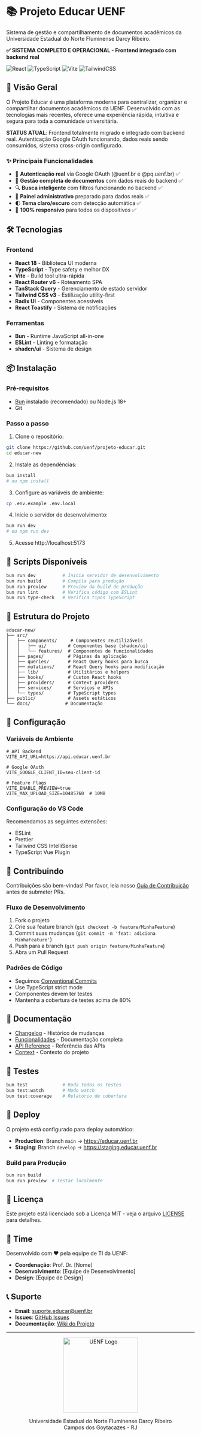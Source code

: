 # 📚 Projeto Educar UENF

Sistema de gestão e compartilhamento de documentos acadêmicos da Universidade Estadual do Norte Fluminense Darcy Ribeiro.

**✅ SISTEMA COMPLETO E OPERACIONAL - Frontend integrado com backend real**

![React](https://img.shields.io/badge/react-%2320232a.svg?style=for-the-badge&logo=react&logoColor=%2361DAFB)
![TypeScript](https://img.shields.io/badge/typescript-%23007ACC.svg?style=for-the-badge&logo=typescript&logoColor=white)
![Vite](https://img.shields.io/badge/vite-%23646CFF.svg?style=for-the-badge&logo=vite&logoColor=white)
![TailwindCSS](https://img.shields.io/badge/tailwindcss-%2338B2AC.svg?style=for-the-badge&logo=tailwind-css&logoColor=white)

## 🚀 Visão Geral

O Projeto Educar é uma plataforma moderna para centralizar, organizar e compartilhar documentos acadêmicos da UENF. Desenvolvido com as tecnologias mais recentes, oferece uma experiência rápida, intuitiva e segura para toda a comunidade universitária.

**STATUS ATUAL**: Frontend totalmente migrado e integrado com backend real. Autenticação Google OAuth funcionando, dados reais sendo consumidos, sistema cross-origin configurado.

### ✨ Principais Funcionalidades

- 🔐 **Autenticação real** via Google OAuth (@uenf.br e @pq.uenf.br) ✅
- 📄 **Gestão completa de documentos** com dados reais do backend ✅
- 🔍 **Busca inteligente** com filtros funcionando no backend ✅
- 👥 **Painel administrativo** preparado para dados reais ✅
- 🌓 **Tema claro/escuro** com detecção automática ✅
- 📱 **100% responsivo** para todos os dispositivos ✅

## 🛠️ Tecnologias

### Frontend

- **React 18** - Biblioteca UI moderna
- **TypeScript** - Type safety e melhor DX
- **Vite** - Build tool ultra-rápida
- **React Router v6** - Roteamento SPA
- **TanStack Query** - Gerenciamento de estado servidor
- **Tailwind CSS v3** - Estilização utility-first
- **Radix UI** - Componentes acessíveis
- **React Toastify** - Sistema de notificações

### Ferramentas

- **Bun** - Runtime JavaScript all-in-one
- **ESLint** - Linting e formatação
- **shadcn/ui** - Sistema de design

## 📦 Instalação

### Pré-requisitos

- [Bun](https://bun.sh) instalado (recomendado) ou Node.js 18+
- Git

### Passo a passo

1. Clone o repositório:

```bash
git clone https://github.com/uenf/projeto-educar.git
cd educar-new
```

2. Instale as dependências:

```bash
bun install
# ou npm install
```

3. Configure as variáveis de ambiente:

```bash
cp .env.example .env.local
```

4. Inicie o servidor de desenvolvimento:

```bash
bun run dev
# ou npm run dev
```

5. Acesse http://localhost:5173

## 🚀 Scripts Disponíveis

```bash
bun run dev          # Inicia servidor de desenvolvimento
bun run build        # Compila para produção
bun run preview      # Preview da build de produção
bun run lint         # Verifica código com ESLint
bun run type-check   # Verifica tipos TypeScript
```

## 📁 Estrutura do Projeto

```
educar-new/
├── src/
│   ├── components/     # Componentes reutilizáveis
│   │   ├── ui/        # Componentes base (shadcn/ui)
│   │   └── features/  # Componentes de funcionalidades
│   ├── pages/         # Páginas da aplicação
│   ├── queries/       # React Query hooks para busca
│   ├── mutations/     # React Query hooks para modificação
│   ├── lib/           # Utilitários e helpers
│   ├── hooks/         # Custom React hooks
│   ├── providers/     # Context providers
│   ├── services/      # Serviços e APIs
│   └── types/         # TypeScript types
├── public/            # Assets estáticos
└── docs/             # Documentação
```

## 🔧 Configuração

### Variáveis de Ambiente

```env
# API Backend
VITE_API_URL=https://api.educar.uenf.br

# Google OAuth
VITE_GOOGLE_CLIENT_ID=seu-client-id

# Feature Flags
VITE_ENABLE_PREVIEW=true
VITE_MAX_UPLOAD_SIZE=10485760  # 10MB
```

### Configuração do VS Code

Recomendamos as seguintes extensões:

- ESLint
- Prettier
- Tailwind CSS IntelliSense
- TypeScript Vue Plugin

## 🤝 Contribuindo

Contribuições são bem-vindas! Por favor, leia nosso [Guia de Contribuição](CONTRIBUTING.md) antes de submeter PRs.

### Fluxo de Desenvolvimento

1. Fork o projeto
2. Crie sua feature branch (`git checkout -b feature/MinhaFeature`)
3. Commit suas mudanças (`git commit -m 'feat: adiciona MinhaFeature'`)
4. Push para a branch (`git push origin feature/MinhaFeature`)
5. Abra um Pull Request

### Padrões de Código

- Seguimos [Conventional Commits](https://www.conventionalcommits.org/)
- Use TypeScript strict mode
- Componentes devem ter testes
- Mantenha a cobertura de testes acima de 80%

## 📝 Documentação

- [Changelog](./docs/changelog.md) - Histórico de mudanças
- [Funcionalidades](./docs/functionalities.md) - Documentação completa
- [API Reference](./docs/api.md) - Referência das APIs
- [Context](./docs/context.md) - Contexto do projeto

## 🧪 Testes

```bash
bun test             # Roda todos os testes
bun test:watch       # Modo watch
bun test:coverage    # Relatório de cobertura
```

## 🚀 Deploy

O projeto está configurado para deploy automático:

- **Production**: Branch `main` → https://educar.uenf.br
- **Staging**: Branch `develop` → https://staging.educar.uenf.br

### Build para Produção

```bash
bun run build
bun run preview  # Testar localmente
```

## 📄 Licença

Este projeto está licenciado sob a Licença MIT - veja o arquivo [LICENSE](LICENSE) para detalhes.

## 👥 Time

Desenvolvido com ❤️ pela equipe de TI da UENF:

- **Coordenação**: Prof. Dr. [Nome]
- **Desenvolvimento**: [Equipe de Desenvolvimento]
- **Design**: [Equipe de Design]

## 📞 Suporte

- **Email**: suporte.educar@uenf.br
- **Issues**: [GitHub Issues](https://github.com/uenf/projeto-educar/issues)
- **Documentação**: [Wiki do Projeto](https://github.com/uenf/projeto-educar/wiki)

---

<p align="center">
  <img src="./public/logo-preta.webp" alt="UENF Logo" width="200">
</p>

<p align="center">
  Universidade Estadual do Norte Fluminense Darcy Ribeiro<br>
  Campos dos Goytacazes - RJ
</p>
